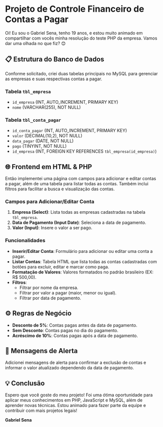 # Projeto de Controle Financeiro de Contas a Pagar

Oi! Eu sou o Gabriel Sena, tenho 19 anos, e estou muito animado em compartilhar com vocês minha resolução do teste PHP da empresa. Vamos dar uma olhada no que fiz? 😊

## 📋 Estrutura do Banco de Dados

Conforme solicitado, criei duas tabelas principais no MySQL para gerenciar as empresas e suas respectivas contas a pagar.

### Tabela `tbl_empresa`
- `id_empresa` (INT, AUTO_INCREMENT, PRIMARY KEY)
- `nome` (VARCHAR(255), NOT NULL)

### Tabela `tbl_conta_pagar`
- `id_conta_pagar` (INT, AUTO_INCREMENT, PRIMARY KEY)
- `valor` (DECIMAL(10,2), NOT NULL)
- `data_pagar` (DATE, NOT NULL)
- `pago` (TINYINT, NOT NULL)
- `id_empresa` (INT, FOREIGN KEY REFERENCES `tbl_empresa(id_empresa)`)

## 🌐 Frontend em HTML & PHP

Então implementei uma página com campos para adicionar e editar contas a pagar, além de uma tabela para listar todas as contas. Também inclui filtros para facilitar a busca e visualização das contas.

### Campos para Adicionar/Editar Conta
1. **Empresa (Select)**: Lista todas as empresas cadastradas na tabela `tbl_empresa`.
2. **Data de Pagamento (Input Date)**: Seleciona a data de pagamento.
3. **Valor (Input)**: Insere o valor a ser pago.

### Funcionalidades
- **Inserir/Editar Conta**: Formulário para adicionar ou editar uma conta a pagar.
- **Listar Contas**: Tabela HTML que lista todas as contas cadastradas com botões para excluir, editar e marcar como paga.
- **Formatação de Valores**: Valores formatados no padrão brasileiro (EX: R$ 500,00).
- **Filtros**: 
  - Filtrar por nome da empresa.
  - Filtrar por valor a pagar (maior, menor ou igual).
  - Filtrar por data de pagamento.

## ⚙️ Regras de Negócio
- **Desconto de 5%**: Contas pagas antes da data de pagamento.
- **Sem Desconto**: Contas pagas no dia do pagamento.
- **Acréscimo de 10%**: Contas pagas após a data de pagamento.

## 💬 Mensagens de Alerta

Adicionei mensagens de alerta para confirmar a exclusão de contas e informar o valor atualizado dependendo da data de pagamento.

## 💡 Conclusão

Espero que você goste do meu projeto! Foi uma ótima oportunidade para aplicar meus conhecimentos em PHP, JavaScript e MySQL, além de aprender novas técnicas. Estou animado para fazer parte da equipe e contribuir com mais projetos legais!

**Gabriel Sena**
